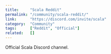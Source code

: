 ```yaml
---
title:     "Scala Reddit"
permalink: "/community/scala-reddit/"
link:      "https://discord.com/invite/scala"
category:  "Community"
tags:      ["Reddit", "Official"]
related:   []
---
```


Official Scala Discord channel.
